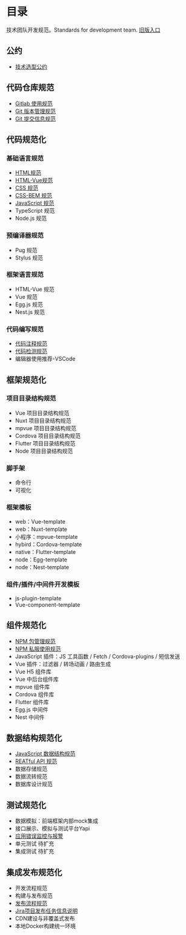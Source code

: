 # 目录

技术团队开发规范。Standards for development team. [旧版入口](https://standard.zhangling.me)

<script src="https://cdn.jsdelivr.net/npm/vue@2/dist/vue.js"></script>

## 公约

* [技术选型公约](convention/selection-convention.md)

## 代码仓库规范

* [Gitlab 使用规范](code-repository/gitlab-usage.md)
* [Git 版本管理规范](code-repository/git-workflow.md)
* [Git 提交信息规范](code-repository/git-commit-message.md)

## 代码规范化

### 基础语言规范

* [HTML规范](lang/html.md)
* [HTML-Vue规范](lang/html-vue.md)
* [CSS 规范](lang/css.md)
* [CSS-BEM 规范](lang/css-bem.md)
* [JavaScript 规范](lang/js.md)
* TypeScript 规范
* Node.js 规范

### 预编译器规范

* Pug 规范
* Stylus 规范

### 框架语言规范

* HTML-Vue 规范
* Vue 规范
* Egg.js 规范
* Nest.js 规范

### 代码编写规范

* [代码注释规范](code-edit/code-comment.md)
* [代码检测规范](code-edit/code-lint.md)
* 编辑器使用推荐-VSCode

## 框架规范化

### 项目目录结构规范

* Vue 项目目录结构规范
* Nuxt 项目目录结构规范
* mpvue 项目目录结构规范
* Cordova 项目目录结构规范
* Flutter 项目目录结构规范
* Node 项目目录结构规范

### 脚手架

* 命令行
* 可视化

### 框架模板

* web：Vue-template
* web：Nuxt-template
* 小程序：mpvue-template
* hybird：Cordova-template
* native：Flutter-template
* node：Egg-template
* node：Nest-template

### 组件/插件/中间件开发模板

* js-plugin-template
* Vue-component-template

## 组件规范化

* [NPM 包管理规范](components/npm-package.md)
* [NPM 私服使用规范](components/npm-private-server.md)
* JavaScript 插件：JS 工具函数 / Fetch / Cordova-plugins / 短信发送
* Vue 插件：过滤器 / 转场动画 / 路由生成
* Vue H5 组件库
* Vue 中后台组件库
* mpvue 组件库
* Cordova 组件库
* Flutter 组件库
* Egg.js 中间件
* Nest 中间件

## 数据结构规范化

* [JavaScript 数据结构规范](data/structure.md)
* [REATful API 规范](data/restful-api.md)
* 数据存储规范
* 数据流转规范
* 数据库设计规范

## 测试规范化

* 数据模拟：前端框架内部mock集成
* 接口展示、模拟与测试平台Yapi
* [应用错误监控与报警](test/client-error-monitor.md)
* 单元测试 待扩充
* 集成测试 待扩充

## 集成发布规范化

* 开发流程规范
* 构建与发布规范
* [发布流程规范](devops/release-flow.md)
* [Jira项目发布任务信息说明](devops/release-pr.md)
* CDN建设与非覆盖式发布
* 本地Docker构建统一环境


